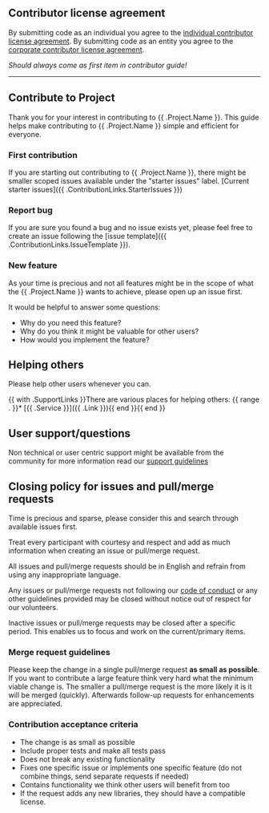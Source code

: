 ## Contributor license agreement

By submitting code as an individual you agree to the
[individual contributor license agreement](/CLA/INDIVIDUAL_CONTRIBUTOR_LICENSE_AGREEMENT.md).
By submitting code as an entity you agree to the
[corporate contributor license agreement](/CLA/CORPORATE_CONTRIBUTOR_LICENSE_AGREEMENT.md).

_Should always come as first item in contributor guide!_

---

## Contribute to Project

Thank you for your interest in contributing to {{ .Project.Name }}. This guide helps make contributing to {{ .Project.Name }} simple and efficient for everyone.

### First contribution

If you are starting out contributing to {{ .Project.Name }}, there might be smaller scoped issues available under the "starter issues" label.
[Current starter issues]({{ .ContributionLinks.StarterIssues }})

### Report bug

If you are sure you found a bug and no issue exists yet, please feel free to create an issue following the [issue template]({{ .ContributionLinks.IssueTemplate }}).

### New feature

As your time is precious and not all features might be in the scope of what the {{ .Project.Name }} wants to achieve, please open up an issue first.

It would be helpful to answer some questions:
  * Why do you need this feature?
  * Why do you think it might be valuable for other users?
  * How would you implement the feature?

## Helping others

Please help other users whenever you can.

{{ with .SupportLinks }}There are various places for helping others:
{{ range . }}* [{{ .Service }}]({{ .Link }}){{ end }}{{ end }}

## User support/questions

Non technical or user centric support might be available from the community for more information read our [support guidelines](/SUPPORT.md)

## Closing policy for issues and pull/merge requests

Time is precious and sparse, please consider this and search through available issues first.

Treat every participant with courtesy and respect and add as much information when creating an issue or pull/merge request.

All issues and pull/merge requests should be in English and refrain from using any inappropriate language.

Any issues or pull/merge requests not following our [code of conduct](/CODE_OF_CONDUCT.md) or any other guidelines provided may be closed without notice out of respect for our volunteers.

Inactive issues or pull/merge requests may be closed after a specific period. This enables us to focus and work on the current/primary items.

### Merge request guidelines

Please keep the change in a single pull/merge request **as small as possible**. If you want to contribute a large feature think very hard what the minimum viable change is. The smaller a pull/merge request is the more likely it is it will be merged (quickly). Afterwards follow-up requests for enhancements are appreciated.

### Contribution acceptance criteria

* The change is as small as possible
* Include proper tests and make all tests pass
* Does not break any existing functionality
* Fixes one specific issue or implements one specific feature (do not combine things, send separate requests if needed)
* Contains functionality we think other users will benefit from too
* If the request adds any new libraries, they should have a compatible license.
